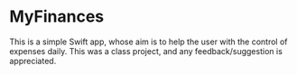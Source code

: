 # MyFinances
This is a simple Swift app, whose aim is to help the user with the control of expenses daily.
This was a class project, and any feedback/suggestion is appreciated.

